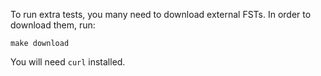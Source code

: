To run extra tests, you many need to download external FSTs. In order to
download them, run:

    make download

You will need `curl` installed.
